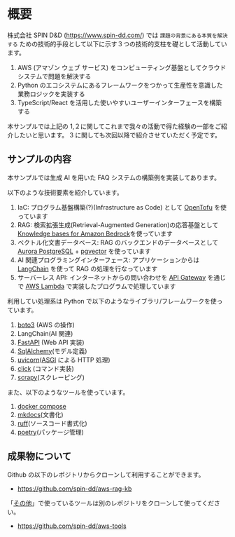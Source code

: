 # 概要

株式会社 SPIN D&D (https://www.spin-dd.com/) では `課題の背景にある本質を解決する` ための技術的手段として以下に示す３つの技術的支柱を礎として活動しています。

1. AWS (アマゾン ウェブ サービス) をコンピューティング基盤としてクラウドシステムで問題を解決する
2. Python のエコシステムにあるフレームワークをつかって生産性を意識した業務ロジックを実装する
3. TypeScript/React を活用した使いやすいユーザーインターフェースを構築する

本サンプルでは上記の 1,２に関してこれまで我々の活動で得た経験の一部をご紹介したいと思います。
3 に関しても次回以降で紹介させていただく予定です。

## サンプルの内容

本サンプルでは生成 AI を用いた FAQ システムの構築例を実装してあります。

以下のような技術要素を紹介しています。

1. IaC: プログラム基盤構築(?)(Infrastructure as Code) として [OpenTofu](https://opentofu.org/) を使っています
2. RAG: 検索拡張生成(Retrieval-Augmented Generation)の応答基盤として [Knowledge bases for Amazon Bedrock](https://aws.amazon.com/jp/bedrock/knowledge-bases/)を使っています
3. ベクトル化文書データベース: RAG のバックエンドのデータベースとして [Aurora PostgreSQL](https://aws.amazon.com/jp/rds/aurora/features/) + [pgvector](https://github.com/pgvector/pgvector) を使っています
4. AI 関連プログラミングインターフェース: アプリケーションからは [LangChain](https://www.langchain.com/) を使って RAG の処理を行なっています
5. サーバーレス API: インターネットからの問い合わせを [API Gateway](https://aws.amazon.com/jp/api-gateway/) を通じで [AWS Lambda](https://aws.amazon.com/jp/lambda/) で実装したプログラムで処理しています

利用してい処理系は Python で以下のようなライブラリ/フレームワークを使っています。

1. [boto3](https://aws.amazon.com/jp/sdk-for-python/) (AWS の操作)
2. LangChain(AI 関連)
3. [FastAPI](https://fastapi.tiangolo.com/ja/) (Web API 実装)
4. [SqlAlchemy](https://www.sqlalchemy.org/)(モデル定義)
5. [uvicorn](https://www.uvicorn.org/)([ASGI](https://asgi.readthedocs.io/en/latest/) による HTTP 処理)
6. [click](https://click.palletsprojects.com/en/8.1.x/) (コマンド実装)
7. [scrapy](https://scrapy.org/)(スクレーピング)

また、以下のようなツールを使っています。

1. [docker compose](https://docs.docker.jp/desktop/index.html)
2. [mkdocs](https://www.mkdocs.org/)(文書化)
3. [ruff](https://docs.astral.sh/ruff/)(ソースコード書式化)
4. [poetry](https://python-poetry.org/)(パッケージ管理)

## 成果物について

Github の以下のレポジトリからクローンして利用することができます。

- https://github.com/spin-dd/aws-rag-kb

「[その他](07.misc.md)」で使っているツールは別のレポジトリをクローンして使ってください。

- https://github.com/spin-dd/aws-tools
